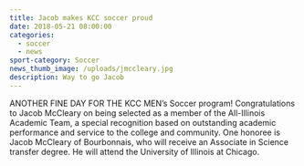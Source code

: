 ```yaml
---
title: Jacob makes KCC soccer proud
date: 2018-05-21 08:00:00
categories:
  - soccer
  - news
sport-category: Soccer
news_thumb_image: /uploads/jmccleary.jpg
description: Way to go Jacob
---
```


ANOTHER FINE DAY FOR THE KCC MEN’s Soccer program! Congratulations to Jacob McCleary on being selected as a member of the All-Illinois Academic Team, a special recognition based on outstanding academic performance and service to the college and community. One honoree is Jacob McCleary of Bourbonnais, who will receive an Associate in Science transfer degree. He will attend the University of Illinois at Chicago.